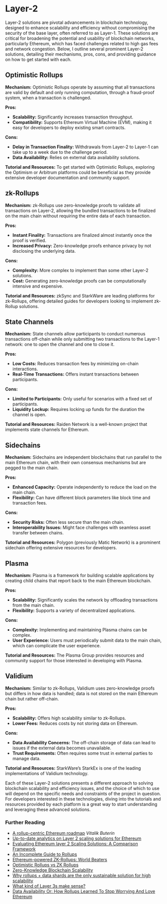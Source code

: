 # Layer-2

Layer-2 solutions are pivotal advancements in blockchain technology, designed to enhance scalability and efficiency without compromising the security of the base layer, often referred to as Layer-1. These solutions are critical for broadening the potential and usability of blockchain networks, particularly Ethereum, which has faced challenges related to high gas fees and network congestion. Below, I outline several prominent Layer-2 solutions, detailing their mechanisms, pros, cons, and providing guidance on how to get started with each.

## Optimistic Rollups

**Mechanism:** Optimistic Rollups operate by assuming that all transactions are valid by default and only running computation, through a fraud-proof system, when a transaction is challenged.

**Pros:**

* **Scalability:** Significantly increases transaction throughput.
* **Compatibility:** Supports Ethereum Virtual Machine (EVM), making it easy for developers to deploy existing smart contracts.

**Cons:**

* **Delay in Transaction Finality:** Withdrawals from Layer-2 to Layer-1 can take up to a week due to the challenge period.
* **Data Availability:** Relies on external data availability solutions.

**Tutorial and Resources:** To get started with Optimistic Rollups, exploring the Optimism or Arbitrum platforms could be beneficial as they provide extensive developer documentation and community support.

## zk-Rollups

**Mechanism:** zk-Rollups use zero-knowledge proofs to validate all transactions on Layer-2, allowing the bundled transactions to be finalized on the main chain without requiring the entire data of each transaction.

**Pros:**

* **Instant Finality:** Transactions are finalized almost instantly once the proof is verified.
* **Increased Privacy:** Zero-knowledge proofs enhance privacy by not disclosing the underlying data.

**Cons:**

* **Complexity:** More complex to implement than some other Layer-2 solutions.
* **Cost:** Generating zero-knowledge proofs can be computationally intensive and expensive.

**Tutorial and Resources:** zkSync and StarkWare are leading platforms for zk-Rollups, offering detailed guides for developers looking to implement zk-Rollup solutions.

## State Channels

**Mechanism:** State channels allow participants to conduct numerous transactions off-chain while only submitting two transactions to the Layer-1 network: one to open the channel and one to close it.

**Pros:**

* **Low Costs:** Reduces transaction fees by minimizing on-chain interactions.
* **Real-Time Transactions:** Offers instant transactions between participants.

**Cons:**

* **Limited to Participants:** Only useful for scenarios with a fixed set of participants.
* **Liquidity Lockup:** Requires locking up funds for the duration the channel is open.

**Tutorial and Resources:** Raiden Network is a well-known project that implements state channels for Ethereum.

## Sidechains

**Mechanism:** Sidechains are independent blockchains that run parallel to the main Ethereum chain, with their own consensus mechanisms but are pegged to the main chain.

**Pros:**

* **Enhanced Capacity:** Operate independently to reduce the load on the main chain.
* **Flexibility:** Can have different block parameters like block time and transaction fees.

**Cons:**

* **Security Risks:** Often less secure than the main chain.
* **Interoperability Issues:** Might face challenges with seamless asset transfer between chains.

**Tutorial and Resources:** Polygon (previously Matic Network) is a prominent sidechain offering extensive resources for developers.

## Plasma

**Mechanism:** Plasma is a framework for building scalable applications by creating child chains that report back to the main Ethereum blockchain.

**Pros:**

* **Scalability:** Significantly scales the network by offloading transactions from the main chain.
* **Flexibility:** Supports a variety of decentralized applications.

**Cons:**

* **Complexity:** Implementing and maintaining Plasma chains can be complex.
* **User Experience:** Users must periodically submit data to the main chain, which can complicate the user experience.

**Tutorial and Resources:** The Plasma Group provides resources and community support for those interested in developing with Plasma.

## Validium

**Mechanism:** Similar to zk-Rollups, Validium uses zero-knowledge proofs but differs in how data is handled; data is not stored on the main Ethereum chain but rather off-chain.

**Pros:**

* **Scalability:** Offers high scalability similar to zk-Rollups.
* **Lower Fees:** Reduces costs by not storing data on Ethereum.

**Cons:**

* **Data Availability Concerns:** The off-chain storage of data can lead to issues if the external data becomes unavailable.
* **Trust Requirements:** Often requires some trust in external parties to manage data.

**Tutorial and Resources:** StarkWare’s StarkEx is one of the leading implementations of Validium technology.

Each of these Layer-2 solutions presents a different approach to solving blockchain scalability and efficiency issues, and the choice of which to use will depend on the specific needs and constraints of the project in question. For developers interested in these technologies, diving into the tutorials and resources provided by each platform is a great way to start understanding and leveraging these advanced solutions.

### Further Reading <a href="#further-reading" id="further-reading"></a>

* [A rollup-centric Ethereum roadmap](https://ethereum-magicians.org/t/a-rollup-centric-ethereum-roadmap/4698) _Vitalik Buterin_
* [Up-to-date analytics on Layer 2 scaling solutions for Ethereum](https://www.l2beat.com/)
* [Evaluating Ethereum layer 2 Scaling Solutions: A Comparison Framework](https://medium.com/matter-labs/evaluating-ethereum-l2-scaling-solutions-a-comparison-framework-b6b2f410f955)
* [An Incomplete Guide to Rollups](https://vitalik.eth.limo/general/2021/01/05/rollup.html)
* [Ethereum-powered ZK-Rollups: World Beaters](https://hackmd.io/@canti/rkUT0BD8K)
* [Optimistic Rollups vs ZK Rollups](https://limechain.tech/blog/optimistic-rollups-vs-zk-rollups/)
* [Zero-Knowledge Blockchain Scalability](https://ethworks.io/assets/download/zero-knowledge-blockchain-scaling-ethworks.pdf)
* [Why rollups + data shards are the only sustainable solution for high scalability](https://polynya.medium.com/why-rollups-data-shards-are-the-only-sustainable-solution-for-high-scalability-c9aabd6fbb48)
* [What kind of Layer 3s make sense?](https://vitalik.eth.limo/general/2022/09/17/layer\_3.html)
* [Data Availability Or: How Rollups Learned To Stop Worrying And Love Ethereum](https://ethereum2077.substack.com/p/data-availability-in-ethereum-rollups)
